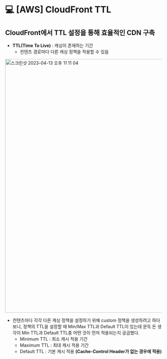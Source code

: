 💻 [AWS] CloudFront TTL
==============================
## CloudFront에서 TTL 설정을 통해 효율적인 CDN 구축
* **TTL(Time To Live)** : 캐싱이 존재하는 기간
  * 컨텐츠 경로마다 다른 캐싱 정책을 적용할 수 있음

<img width="815" alt="스크린샷 2023-04-13 오후 11 11 04" src="https://user-images.githubusercontent.com/57285121/231786281-1b9db793-61f0-4721-87e2-8a7ac679e981.png">

* 컨텐츠마다 각각 다른 캐싱 정책을 설정하기 위해 custom 정책을 생성하려고 하다보니, 정책의 TTL을 설정할 때 Min/Max TTL과 Default TTL이 있는데 문득 든 생각이 Min TTL과 Default TTL중 어떤 것이 먼저 적용되는지 궁금했다.
    * Minimum TTL : 최소 캐시 적용 기간
    * Maximum TTL : 최대 캐시 적용 기간
    * Default TTL : 기본 캐시 적용 **(Cache-Control Header가 없는 경우에 적용)**